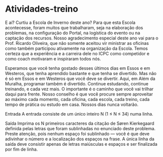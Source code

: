 # Atividades-treino

E aí? Curtiu a Escola de Inverno deste ano? Para que esta Escola acontecesse, foram muitos que trabalharam, seja na elaboração dos problemas, na configuração do Portal, 
na logística do evento ou na captação dos recursos. Nosso agradecimento especial deste ano vai para o Prof. Ricardo Oliveira, que não somente aceitou vir ministrar as oficinas 
como também participou ativamente na organização da Escola. Temos certeza que a experiência e a carreira dele no ICPC como competidor e como coach motivaram e inspiraram todos 
nós.

Esperamos que você tenha gostado desses últimos dias em Essos e em Westeros, que tenha aprendido bastante e que tenha se divertido. Mas não é só em Essos e em Westeros que você 
deve se divertir. Aqui, em Além da Muralha, programar também é divertido. Continue estudando, continue treinando, e cada vez mais. O importante é o caminho que você vai trilhar 
daqui para frente. Nosso conselho é que você procure sempre aproveitar ao máximo cada momento, cada oficina, cada escola, cada treino, cada tempo de prática ou estudo em casa. 
Nossos dias nunca voltarão.

Entrada
A entrada consiste de um único inteiro N (1 ≤ N ≤ 34) numa linha.

Saída
Imprima os N primeiros caracteres da citação de Søren Kierkegaard definida pelas letras que foram sublinhadas no enunciado deste problema. Preste atenção, pois nenhum espaço 
foi sublinhado — você é que deve adivinhar o número e a localização dos espaços na frase. A única linha da saída deve consistir apenas de letras maiúsculas e espaços e ser 
finalizada por fim de linha.
